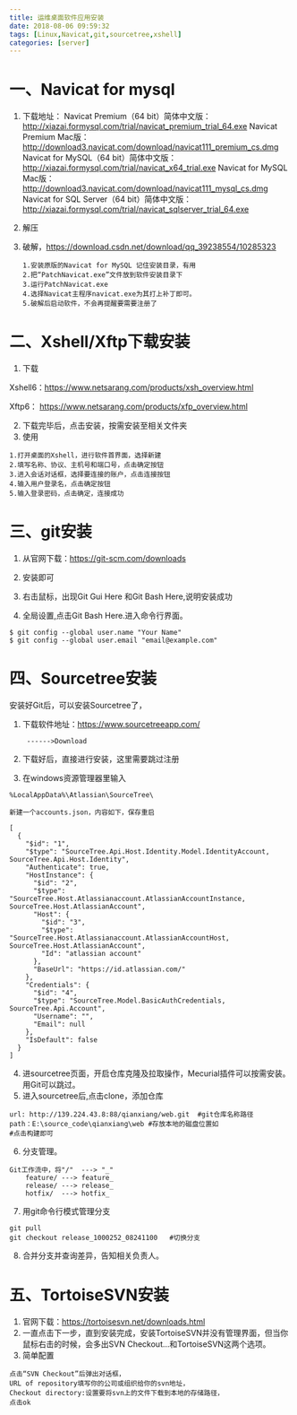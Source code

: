 ```yaml
---
title: 运维桌面软件应用安装
date: 2018-08-06 09:59:32
tags: [Linux,Navicat,git,sourcetree,xshell]
categories: [server]
---
```


# 一、Navicat for mysql

1. 下载地址：
   Navicat Premium（64 bit）简体中文版：<http://xiazai.formysql.com/trial/navicat_premium_trial_64.exe> 
   Navicat Premium Mac版：<http://download3.navicat.com/download/navicat111_premium_cs.dmg>
   Navicat for MySQL（64 bit）简体中文版：<http://xiazai.formysql.com/trial/navicat_x64_trial.exe> 
   Navicat for MySQL Mac版：<http://download3.navicat.com/download/navicat111_mysql_cs.dmg> 
   Navicat for SQL Server（64 bit）简体中文版：<http://xiazai.formysql.com/trial/navicat_sqlserver_trial_64.exe> 

2. 解压

3. 破解，<https://download.csdn.net/download/qq_39238554/10285323>

   ~~~
   1.安装原版的Navicat for MySQL 记住安装目录，有用
   2.把“PatchNavicat.exe”文件放到软件安装目录下
   3.运行PatchNavicat.exe
   4.选择Navicat主程序navicat.exe为其打上补丁即可。
   5.破解后启动软件，不会再提醒要需要注册了
   ~~~

# 二、Xshell/Xftp下载安装

1. 下载

Xshell6：<https://www.netsarang.com/products/xsh_overview.html>

Xftp6： https://www.netsarang.com/products/xfp_overview.html

2. 下载完毕后，点击安装，按需安装至相关文件夹
3. 使用

```
1.打开桌面的Xshell，进行软件首界面，选择新建
2.填写名称、协议、主机号和端口号，点击确定按钮
3.进入会话对话框，选择要连接的账户，点击连接按钮
4.输入用户登录名，点击确定按钮
5.输入登录密码，点击确定，连接成功
```

# 三、git安装

1. 从官网下载：https://git-scm.com/downloads

2. 安装即可

3. 右击鼠标，出现Git Gui Here 和Git Bash Here,说明安装成功
4. 全局设置,点击Git Bash Here.进入命令行界面。

```
$ git config --global user.name "Your Name"
$ git config --global user.email "email@example.com"
```

# 四、Sourcetree安装

安装好Git后，可以安装Sourcetree了，

1. 下载软件地址：https://www.sourcetreeapp.com/

   		------>Download

2. 下载好后，直接进行安装，这里需要跳过注册

3. 在windows资源管理器里输入

```
%LocalAppData%\Atlassian\SourceTree\

新建一个accounts.json，内容如下，保存重启

[
  {
    "$id": "1",
    "$type": "SourceTree.Api.Host.Identity.Model.IdentityAccount, SourceTree.Api.Host.Identity",
    "Authenticate": true,
    "HostInstance": {
      "$id": "2",
      "$type": "SourceTree.Host.Atlassianaccount.AtlassianAccountInstance, SourceTree.Host.AtlassianAccount",
      "Host": {
        "$id": "3",
        "$type": "SourceTree.Host.Atlassianaccount.AtlassianAccountHost, SourceTree.Host.AtlassianAccount",
        "Id": "atlassian account"
      },
      "BaseUrl": "https://id.atlassian.com/"
    },
    "Credentials": {
      "$id": "4",
      "$type": "SourceTree.Model.BasicAuthCredentials, SourceTree.Api.Account",
      "Username": "",
      "Email": null
    },
    "IsDefault": false
  }
]
```

4. 进sourcetree页面，开启仓库克隆及拉取操作，Mecurial插件可以按需安装。用Git可以跳过。
5. 进入sourcetree后,点击clone，添加仓库

```
url: http://139.224.43.8:88/qianxiang/web.git  #git仓库名称路径
path：E:\source_code\qianxiang\web #存放本地的磁盘位置如
#点击构建即可
```

6. 分支管理。

```
Git工作流中，将"/"  ---> "_"
	feature/ ---> feature_
	release/ ---> release_
    hotfix/  ---> hotfix_
```

7. 用git命令行模式管理分支

```
git pull  
git checkout release_1000252_08241100	#切换分支
```

8. 合并分支并查询差异，告知相关负责人。

# 五、TortoiseSVN安装

1. 官网下载：https://tortoisesvn.net/downloads.html
2. 一直点击下一步，直到安装完成，安装TortoiseSVN并没有管理界面，但当你鼠标右击的时候，会多出SVN Checkout…和TortoiseSVN这两个选项。
3. 简单配置

```
点击“SVN Checkout”后弹出对话框，
URL of repository填写你的公司或组织给你的svn地址，
Checkout directory:设置要将svn上的文件下载到本地的存储路径，
点击ok
```

